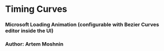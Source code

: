 # Timing Curves
### Microsoft Loading Animation (configurable with Bezier Curves editor inside the UI)

### Author: Artem Moshnin
